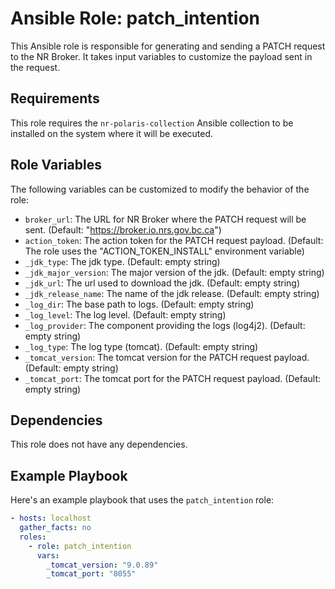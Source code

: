# Ansible Role: patch_intention

This Ansible role is responsible for generating and sending a PATCH request to the NR Broker. It takes input variables to customize the payload sent in the request.

## Requirements

This role requires the `nr-polaris-collection` Ansible collection to be installed on the system where it will be executed.

## Role Variables

The following variables can be customized to modify the behavior of the role:

- `broker_url`: The URL for NR Broker where the PATCH request will be sent. (Default: "https://broker.io.nrs.gov.bc.ca")
- `action_token`: The action token for the PATCH request payload. (Default: The role uses the "ACTION_TOKEN_INSTALL" environment variable)
- `_jdk_type`: The jdk type. (Default: empty string)
- `_jdk_major_version`: The major version of the jdk. (Default: empty string)
- `_jdk_url`: The url used to download the jdk. (Default: empty string)
- `_jdk_release_name`: The name of the jdk release. (Default: empty string)
- `_log_dir`: The base path to logs. (Default: empty string)
- `_log_level`: The log level. (Default: empty string)
- `_log_provider`: The component providing the logs (log4j2). (Default: empty string)
- `_log_type`: The log type (tomcat). (Default: empty string)
- `_tomcat_version`: The tomcat version for the PATCH request payload. (Default: empty string)
- `_tomcat_port`: The tomcat port for the PATCH request payload. (Default: empty string)

## Dependencies

This role does not have any dependencies.

## Example Playbook

Here's an example playbook that uses the `patch_intention` role:

```yaml
- hosts: localhost
  gather_facts: no
  roles:
    - role: patch_intention
      vars:
        _tomcat_version: "9.0.89"
        _tomcat_port: "8055"
